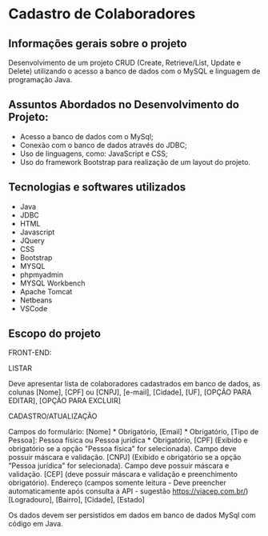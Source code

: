 # Cadastro de Colaboradores

## Informações gerais sobre o projeto

Desenvolvimento de um projeto CRUD (Create, Retrieve/List, Update e Delete) utilizando o acesso a banco de dados com o MySQL e linguagem de programação Java.

## Assuntos Abordados no Desenvolvimento do Projeto:

- Acesso a banco de dados com o MySql;
- Conexão com o banco de dados através do JDBC;
- Uso de linguagens, como: JavaScript e CSS;
- Uso do framework Bootstrap para realização de um layout do projeto.


## Tecnologias e softwares utilizados
- Java
- JDBC
- HTML
- Javascript
- JQuery
- CSS
- Bootstrap
- MYSQL
- phpmyadmin
- MYSQL Workbench
- Apache Tomcat 
- Netbeans
- VSCode

## Escopo do projeto

FRONT-END:

LISTAR

Deve apresentar lista de colaboradores cadastrados em banco de dados, as colunas [Nome], [CPF] ou [CNPJ], [e-mail], [Cidade], [UF], [OPÇÃO PARA EDITAR], [OPÇÃO PARA EXCLUIR]

CADASTRO/ATUALIZAÇÃO

Campos do formulário:
[Nome] * Obrigatório, [Email] * Obrigatório, [Tipo de Pessoa]: Pessoa física ou Pessoa jurídica * Obrigatório, [CPF] (Exibido e obrigatório se a opção "Pessoa física" for selecionada). Campo deve possuir máscara e validação. [CNPJ] (Exibido e obrigatório se a opção "Pessoa jurídica" for selecionada).
Campo deve possuir máscara e validação. [CEP] (deve possuir máscara e validação e preenchimento obrigatório). Endereço (campos somente leitura - Deve preencher automaticamente após consulta a API - sugestão https://viacep.com.br/) [Logradouro], [Bairro], [Cidade], [Estado]

Os dados devem ser persistidos em dados em banco de dados MySql com código em Java.
